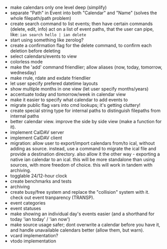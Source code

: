 * make calendars only one level deep (simplify)
* separate "Path" in Event into both "Calendar" and "Name" (solves the whole filepath/path problem)
* create search command to list events; then have certain commands (delete, edit, info) act on a list of event paths, that the user can pipe, like: `ian search hello | ian delete`
* start using something like zerolog?
* create a confirmation flag for the delete command, to confirm each deletion before deleting
* select calendars/events to view
* colorless mode
* make the 'add' command friendlier; allow aliases (now, today, tomorrow, wednesday)
* make rrule, rdate and exdate friendlier
* let user specify prefered datetime layouts
* show multiple months in one view (let user specify months/years)
* accentuate today and tomorrow/week in calendar view
* make it easier to specify what calendar to add events to
* migrate public flag vars into cmd lookups; it's getting cluttery!
* create special string type for internal paths to distinguish filepaths from internal paths
* better calendar view. improve the side by side view (make a function for it).
* implement CalDAV server
* implement CalDAV client
* migration: allow user to export/import calendars from/to ical, without adding as source. instead, use a command to migrate the ical file and provide a destination directory. also allow it the other way - exporting a native ian calendar to an ical. this will be more standalone than using sources, with more freedom of choice. this will work in tandem with archiving.
* togglable 24/12-hour clock
* create benchmarks and tests
* archiving
* create busy/free system and replace the "collision" system with it. check out event tranparency (TRANSP).
* event categories
* event statuses
* make showing an individual day's events easier (and a shorthand for today 'ian today' / 'ian now')
* make source usage safer; dont overwrite a calendar before you have it, and handle unavailable calendars better (allow them, but warn).
* vcard implementation?
* vtodo implementation
